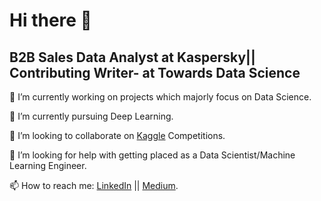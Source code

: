 # Hi there 👋
## B2B Sales Data Analyst at Kaspersky|| Contributing Writer- at Towards Data Science  
🔭 I’m currently working on projects which majorly focus on Data Science.

🌱 I’m currently pursuing Deep Learning. 

💬 I’m looking to collaborate on [Kaggle]( https://www.kaggle.com/tuonglukas/account) Competitions. 

🤔 I’m looking for help with getting placed as a Data Scientist/Machine Learning Engineer. 

📫 How to reach me: [LinkedIn](https://www.linkedin.com/in/quoc-tuong-lukas-dong/r)  || [Medium](https://medium.com/@tuonggreenager). 

 
